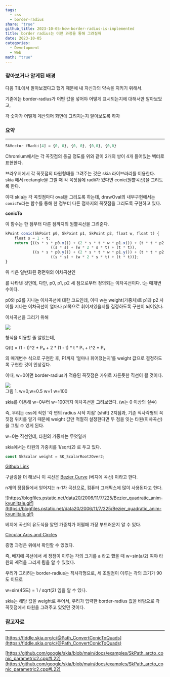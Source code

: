 ```yaml
---  
tags:  
  - css  
  - border-radius  
share: "true"  
github_title: 2023-10-05-how-border-radius-is-implemented  
title: border radius는 어떤 과정을 통해 그려질까  
date: 2023-10-05  
categories:  
  - Development  
  - Web  
math: "true"  
---  
```

### 찾아보거나 알게된 배경  
  
다음 TIL에서 알아보겠다고 했기 때문에 내 자신과의 약속을 지키기 위해서.  
  
기존에는 border-radius가 어떤 값을 넣어야 어떻게 표시되는지에 대해서만 알아보았고,  
  
각 숫자가 어떻게 계산되어 화면에 그려지는지 알아보도록 하자  
  
### 요약  
  
---  
  
```jsx  
SkVector fRadii[4] = {0, 0}, {0, 0}, {0,0}, {0,0}  
```  
  
Chromium에서는 각 꼭짓점의 둥긂 정도를 위와 같이 2개의 쌍이 4개 들어있는 벡터로 표현한다.  
  
브라우저에서 각 꼭짓점의 타원형태를 그려주는 것은 skia 라이브러리를 이용한다. skia 에서 rectangle을 그릴 때 각 꼭짓점에 radii가 있다면 conic(원뿔곡선)을 그리도록 한다.  
  
이때 skia는 각 꼭짓점마다 oval을 그리도록 하는데, drawOval의 내부구현에서는 `conicTo`라는 함수를 통해 한 점부터 다른 점까지의 꼭짓점을 그리도록 구현하고 있다.  
  
**conicTo**  
  
이 함수는 한 점부터 다른 점까지의 원뿔곡선을 그려준다.  
  
```jsx  
kPoint conic(SkPoint p0, SkPoint p1, SkPoint p2, float w, float t) {  
    float s = 1 - t;  
    return {((s * s * p0.x()) + (2 * s * t * w * p1.x()) + (t * t * p2.x())) /  
                    ((s * s) + (w * 2 * s * t) + (t * t)),  
            ((s * s * p0.y()) + (2 * s * t * w * p1.y()) + (t * t * p2.y())) /  
                    ((s * s) + (w * 2 * s * t) + (t * t))};  
}  
```  
  
위 식은 일반화된 평면위의 이차곡선인  
  
를 나타낸 것인데, 다만, p0, p1, p2 세 점으로부터 정의되는 이차곡선이다. t는 매개변수이다.  
  
p0와 p2를 지나는 이차곡선에 대한 코드인데, 이때 w는 weight(가중치)로 p1과 p2 사이를 지나는 이차곡선이 얼마나 p1쪽으로 휘어져있을지를 결정하도록 구현이 되어있다.  
  
이차곡선을 그리기 위해  
  
![](../../Pasted%20image%2020240530142445.png)  
  
형식을 이용할 줄 알았는데,  
  
Q(t) = (1 - t)^2 * P₀ + 2 * (1 - t) * t * P₁ + t^2 * P₂  
  
의 매개변수 식으로 구현한 후, P1까지 ‘얼마나 휘어졌는지’를 weight 값으로 결정하도록 구현한 것이 인상깊다.  
  
이때, w=0이면 border-radius가 적용된 꼭짓점은 가위로 자른듯한 직선이 될 것이다.  
  
![](../../Pasted%20image%2020240530142504.png)  
그림 1. w=0,w=0.5 w=1 w=100  
  
skia를 이용해 w=0부터 w=100까지 이차곡선을 그려보았다. (w는 0 이상의 실수)  
  
즉, 우리는 css에 적힌 ‘각 변의 radius 시작 지점’ (shift) 2지점과, 기존 직사각형의 꼭짓점 위치를 알기 때문에 weight 값만 적절히 설정한다면 두 점을 잇는 타원(이차곡선)을 그릴 수 있게 된다.  
  
w=0는 직선인데, 타원의 가중치는 무엇일까  
  
skia에서는 타원의 가중치를 1/sqrt(2) 로 두고 있다.  
  
```jsx  
const SkScalar weight = SK_ScalarRoot2Over2;  
```  
  
[Github Link](https://github.com/google/skia/blob/20a431090e24b620c32b8389d3a183f34cfc8c8c/src/core/SkPathBuilder.cpp#L720)  
  
구글링을 더 해보니 이 곡선은 [Bezier Curve](https://en.wikipedia.org/wiki/B%C3%A9zier_curve) (베지에 곡선) 이라고 한다.  
  
n개의 정점들에서 얻어지는 n-1차 곡선으로, 컴퓨터 그래픽스에 많이 사용된다고 한다.  
  
![https://blogfiles.pstatic.net/data20/2006/11/7/225/Bezier_quadratic_anim-kyuniitale.gif](https://blogfiles.pstatic.net/data20/2006/11/7/225/Bezier_quadratic_anim-kyuniitale.gif)  
  
베지에 곡선의 유도식을 알면 가중치가 어떨때 가장 부드러운지 알 수 있다.  
  
[Circular Arcs and Circles](https://pages.mtu.edu/~shene/COURSES/cs3621/NOTES/spline/NURBS/RB-circles.html)  
  
증명 과정은 위에서 확인할 수 있었다.  
  
즉, 베지에 곡선에서 세 정점이 이루는 각의 크기를 a 라고 했을 때 w=sin(a/2) 여야 타원의 궤적을 그리게 됨을 알 수 있었다.  
  
우리가 그리려는 border-radius는 직사각형으로, 세 조절점이 이루는 각의 크기가 90도 이므로  
  
w=sin(45도) = 1 / sqrt(2) 임을 알 수 있다.  
  
skia는 해당 값을 weight로 두어서, 우리가 입력한 border-radius 값을 바탕으로 각 꼭짓점에서 타원을 그려주고 있었던 것이다.  
  
### 참고자료  
  
---  
  
[https://fiddle.skia.org/c/@Path_ConvertConicToQuads](https://fiddle.skia.org/c/@Path_ConvertConicToQuads)  
  
[https://github.com/google/skia/blob/main/docs/examples/SkPath_arcto_conic_parametric2.cpp#L22](https://github.com/google/skia/blob/main/docs/examples/SkPath_arcto_conic_parametric2.cpp#L22)